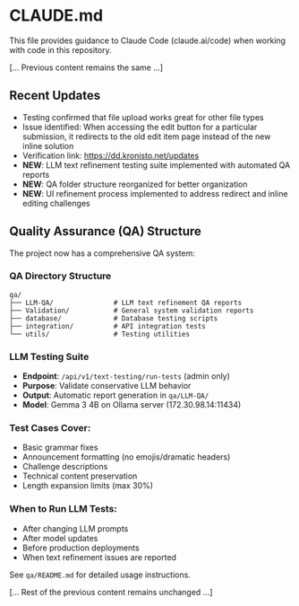 # CLAUDE.md

This file provides guidance to Claude Code (claude.ai/code) when working with code in this repository.

[... Previous content remains the same ...]

## Recent Updates

- Testing confirmed that file upload works great for other file types
- Issue identified: When accessing the edit button for a particular submission, it redirects to the old edit item page instead of the new inline solution
- Verification link: https://dd.kronisto.net/updates
- **NEW**: LLM text refinement testing suite implemented with automated QA reports
- **NEW**: QA folder structure reorganized for better organization
- **NEW**: UI refinement process implemented to address redirect and inline editing challenges

## Quality Assurance (QA) Structure

The project now has a comprehensive QA system:

### QA Directory Structure
```
qa/
├── LLM-QA/               # LLM text refinement QA reports
├── Validation/           # General system validation reports  
├── database/             # Database testing scripts
├── integration/          # API integration tests
└── utils/                # Testing utilities
```

### LLM Testing Suite
- **Endpoint**: `/api/v1/text-testing/run-tests` (admin only)
- **Purpose**: Validate conservative LLM behavior
- **Output**: Automatic report generation in `qa/LLM-QA/`
- **Model**: Gemma 3 4B on Ollama server (172.30.98.14:11434)

### Test Cases Cover:
- Basic grammar fixes
- Announcement formatting (no emojis/dramatic headers)
- Challenge descriptions
- Technical content preservation
- Length expansion limits (max 30%)

### When to Run LLM Tests:
- After changing LLM prompts
- After model updates
- Before production deployments
- When text refinement issues are reported

See `qa/README.md` for detailed usage instructions.

[... Rest of the previous content remains unchanged ...]